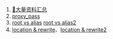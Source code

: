 1. [🌹大量资料汇总](https://linux.cn/article-4279-1.html)
2. [proxy_pass](https://www.web-tinker.com/article/21202.html)
3. [root vs alias](http://blog.51cto.com/nolinux/1317109)  [root vs alias2](http://www.nginx.cn/4658.html)
4. [location & rewrite](https://xuexb.com/post/nginx-url-rewrite.html)、[location & rewrite2](http://seanlook.com/2015/05/17/nginx-location-rewrite/)
